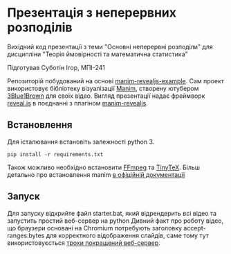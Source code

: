# Презентація з неперервних розподілів

Вихідний код презентації з теми "Основні неперервні розподіли" для дисципліни "Теорія ймовірності та математична статистика"

Підготував Суботін Ігор, МПІ-241

Репозиторій побудований на основі [manim-revealjs-example](https://github.com/Elteoremadebeethoven/manim-revealjs-example/).
Сам проект використовує бібліотеку візуалізації [Manim](https://github.com/ManimCommunity/manim), створену ютубером [3Blue1Brown](https://www.youtube.com/@3blue1brown) для своїх відео. Вигляд презентації надає фреймворк [reveal.js](https://github.com/hakimel/reveal.js) в поєднанні з плагіном [manim-revealjs](https://github.com/RickDW/manim-revealjs).

## Встановлення
Для істалювання встановіть залежності python 3. 
```
pip install -r requirements.txt
```
Також можливо необхідно встановити [FFmpeg](https://ffmpeg.org/download.html#build-windows) та [TinyTeX](https://yihui.org/tinytex/). Більш детально про встановлення manim [в офіційній документації](https://docs.manim.community/en/stable/installation/windows.html)

## Запуск
Для запуску відкрийте файл starter.bat, який відрендерить всі відео та запустить простий веб-сервер на python
Дивний факт про роботу відео, що браузери основані на Chromium потребують заголовку accept-ranges:bytes для корректного відображення слайдів, саме тому тут використовуєсться [трохи покращений веб-сервер](https://github.com/danvk/RangeHTTPServer).